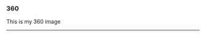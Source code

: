 ### 360

This is my 360 image 

<script src="//360.vizor.io/scripts/embed.js" data-vizorurl="https://360.vizor.io/embed/v/kavqm" ></script>

***

